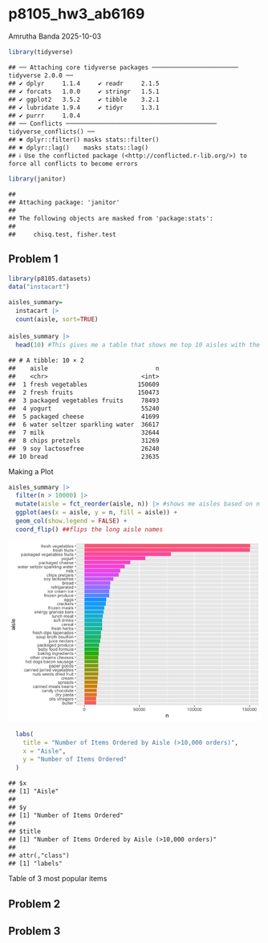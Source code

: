 p8105_hw3_ab6169
================
Amrutha Banda
2025-10-03

``` r
library(tidyverse)
```

    ## ── Attaching core tidyverse packages ──────────────────────── tidyverse 2.0.0 ──
    ## ✔ dplyr     1.1.4     ✔ readr     2.1.5
    ## ✔ forcats   1.0.0     ✔ stringr   1.5.1
    ## ✔ ggplot2   3.5.2     ✔ tibble    3.2.1
    ## ✔ lubridate 1.9.4     ✔ tidyr     1.3.1
    ## ✔ purrr     1.0.4     
    ## ── Conflicts ────────────────────────────────────────── tidyverse_conflicts() ──
    ## ✖ dplyr::filter() masks stats::filter()
    ## ✖ dplyr::lag()    masks stats::lag()
    ## ℹ Use the conflicted package (<http://conflicted.r-lib.org/>) to force all conflicts to become errors

``` r
library(janitor)
```

    ## 
    ## Attaching package: 'janitor'
    ## 
    ## The following objects are masked from 'package:stats':
    ## 
    ##     chisq.test, fisher.test

## Problem 1

``` r
library(p8105.datasets)
data("instacart")
```

``` r
aisles_summary= 
  instacart |> 
  count(aisle, sort=TRUE)

aisles_summary |> 
  head(10) #This gives me a table that shows me top 10 aisles with the most ordered items 
```

    ## # A tibble: 10 × 2
    ##    aisle                              n
    ##    <chr>                          <int>
    ##  1 fresh vegetables              150609
    ##  2 fresh fruits                  150473
    ##  3 packaged vegetables fruits     78493
    ##  4 yogurt                         55240
    ##  5 packaged cheese                41699
    ##  6 water seltzer sparkling water  36617
    ##  7 milk                           32644
    ##  8 chips pretzels                 31269
    ##  9 soy lactosefree                26240
    ## 10 bread                          23635

Making a Plot

``` r
aisles_summary |> 
  filter(n > 10000) |> 
  mutate(aisle = fct_reorder(aisle, n)) |> #shows me aisles based on n (size)
  ggplot(aes(x = aisle, y = n, fill = aisle)) +
  geom_col(show.legend = FALSE) +
  coord_flip() ##flips the long aisle names
```

![](p8105_hw3_ab6169_files/figure-gfm/unnamed-chunk-4-1.png)<!-- -->

``` r
  labs(
    title = "Number of Items Ordered by Aisle (>10,000 orders)",
    x = "Aisle",
    y = "Number of Items Ordered"
  )
```

    ## $x
    ## [1] "Aisle"
    ## 
    ## $y
    ## [1] "Number of Items Ordered"
    ## 
    ## $title
    ## [1] "Number of Items Ordered by Aisle (>10,000 orders)"
    ## 
    ## attr(,"class")
    ## [1] "labels"

Table of 3 most popular items

## Problem 2

## Problem 3
